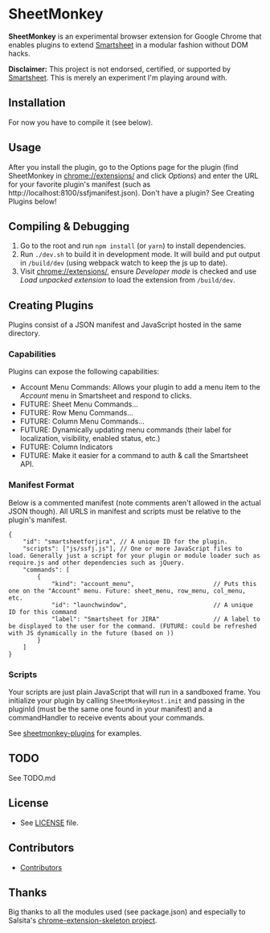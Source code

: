 SheetMonkey
======
**SheetMonkey** is an experimental browser extension for Google Chrome that enables plugins to extend [Smartsheet](https://www.smartsheet.com/) in a modular fashion without DOM hacks.

**Disclaimer:** This project is not endorsed, certified, or supported by [Smartsheet](https://www.smartsheet.com/). This is merely an experiment I'm playing around with.


## Installation ##
For now you have to compile it (see below).

## Usage ##
After you install the plugin, go to the Options page for the plugin (find SheetMonkey in [chrome://extensions/](chrome://extensions/) and click *Options*) and enter the URL for your favorite plugin's manifest (such as http://localhost:8100/ssfjmanifest.json).
Don't have a plugin? See Creating Plugins below!


## Compiling & Debugging ##
1. Go to the root and run `npm install` (or `yarn`) to install dependencies.
2. Run `./dev.sh` to build it in development mode. It will build and put output in `/build/dev` (using webpack watch to keep the js up to date).
3. Visit [chrome://extensions/](chrome://extensions/), ensure *Developer mode* is checked and use *Load unpacked extension* to load the extension from `/build/dev`.


## Creating Plugins ##
Plugins consist of a JSON manifest and JavaScript hosted in the same directory.

### Capabilities ###
Plugins can expose the following capabilities: 

* Account Menu Commands: Allows your plugin to add a menu item to the *Account* menu in Smartsheet and respond to clicks.
* FUTURE: Sheet Menu Commands...
* FUTURE: Row Menu Commands...
* FUTURE: Column Menu Commands...
* FUTURE: Dynamically updating menu commands (their label for localization, visibility, enabled status, etc.)
* FUTURE: Column Indicators
* FUTURE: Make it easier for a command to auth & call the Smartsheet API.

### Manifest Format ###
Below is a commented manifest (note comments aren't allowed in the actual JSON though).
All URLS in manifest and scripts must be relative to the plugin's manifest.

    {
        "id": "smartsheetforjira", // A unique ID for the plugin.
        "scripts": ["js/ssfj.js"], // One or more JavaScript files to load. Generally just a script for your plugin or module loader such as require.js and other dependencies such as jQuery.
        "commands": [
            {
                "kind": "account_menu",                      // Puts this one on the "Account" menu. Future: sheet_menu, row_menu, col_menu, etc.
                "id": "launchwindow",                        // A unique ID for this command
                "label": "Smartsheet for JIRA"               // A label to be displayed to the user for the command. (FUTURE: could be refreshed with JS dynamically in the future (based on ))
            }
        ]
    }

### Scripts ###
Your scripts are just plain JavaScript that will run in a sandboxed frame. 
You initialize your plugin by calling `SheetMonkeyHost.init` and passing in the pluginId (must be the same one found in your manifest) and a commandHandler to receive events about your commands.

See [sheetmonkey-plugins](https://github.com/activescott/sheetmonkey-plugins) for examples.

## TODO ##
See TODO.md

## License 
* See [LICENSE](https://github.com/activescott/sheetmonkey/blob/master/LICENSE.md) file.

## Contributors ##
* [Contributors](https://github.com/activescott/sheetmonkey/graphs/contributors)

## Thanks ##
Big thanks to all the modules used (see package.json) and especially to Salsita's [chrome-extension-skeleton project](https://github.com/salsita/chrome-extension-skeleton).